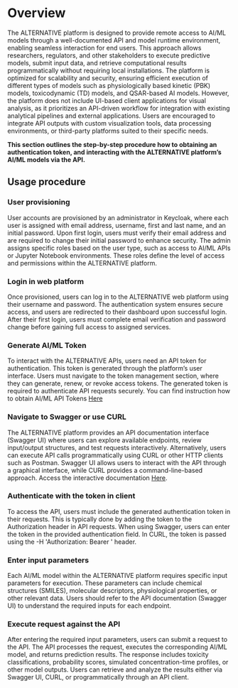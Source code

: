 # Overview

The ALTERNATIVE platform is designed to provide remote access to AI/ML models through a well-documented API and model runtime environment, enabling seamless interaction for end users. This approach allows researchers, regulators, and other stakeholders to execute predictive models, submit input data, and retrieve computational results programmatically without requiring local installations. The platform is optimized for scalability and security, ensuring efficient execution of different types of models such as physiologically based kinetic (PBK) models, toxicodynamic (TD) models, and QSAR-based AI models. However, the platform does not include UI-based client applications for visual analysis, as it prioritizes an API-driven workflow for integration with existing analytical pipelines and external applications. Users are encouraged to integrate API outputs with custom visualization tools, data processing environments, or third-party platforms suited to their specific needs.

**This section outlines the step-by-step procedure how to obtaining an authentication token, and interacting with the ALTERNATIVE platform’s AI/ML models via the API.**

## Usage procedure

### User provisioning

User accounts are provisioned by an administrator in Keycloak, where each user is assigned with email address, username, first and last name, and an initial password. Upon first login, users must verify their email address and are required to change their initial password to enhance security. The admin assigns specific roles based on the user type, such as access to AI/ML APIs or Jupyter Notebook environments. These roles define the level of access and permissions within the ALTERNATIVE platform.

### Login in web platform

Once provisioned, users can log in to the ALTERNATIVE web platform using their username and password. The authentication system ensures secure access, and users are redirected to their dashboard upon successful login. After their first login, users must complete email verification and password change before gaining full access to assigned services.

### Generate AI/ML Token

To interact with the ALTERNATIVE APIs, users need an API token for authentication. This token is generated through the platform’s user interface. Users must navigate to the token management section, where they can generate, renew, or revoke access tokens. The generated token is required to authenticate API requests securely. You can find instruction how to obtain AI/ML API Tokens [Here](/maintainer-guide/system-services/ai-ml-api/api-usage/authentication)

### Navigate to Swagger or use CURL

The ALTERNATIVE platform provides an API documentation interface (Swagger UI) where users can explore available endpoints, review input/output structures, and test requests interactively. Alternatively, users can execute API calls programmatically using CURL or other HTTP clients such as Postman. Swagger UI allows users to interact with the API through a graphical interface, while CURL provides a command-line-based approach. Access the interactive documentation [Here](https://ai-ml-api.platform.alternative-project.eu/swagger).

### Authenticate with the token in client

To access the API, users must include the generated authentication token in their requests. This is typically done by adding the token to the Authorization header in API requests. When using Swagger, users can enter the token in the provided authentication field. In CURL, the token is passed using the -H 'Authorization: Bearer <TOKEN>' header.

### Enter input parameters

Each AI/ML model within the ALTERNATIVE platform requires specific input parameters for execution. These parameters can include chemical structures (SMILES), molecular descriptors, physiological properties, or other relevant data. Users should refer to the API documentation (Swagger UI) to understand the required inputs for each endpoint.

### Execute request against the API

After entering the required input parameters, users can submit a request to the API. The API processes the request, executes the corresponding AI/ML model, and returns prediction results. The response includes toxicity classifications, probability scores, simulated concentration-time profiles, or other model outputs. Users can retrieve and analyze the results either via Swagger UI, CURL, or programmatically through an API client.